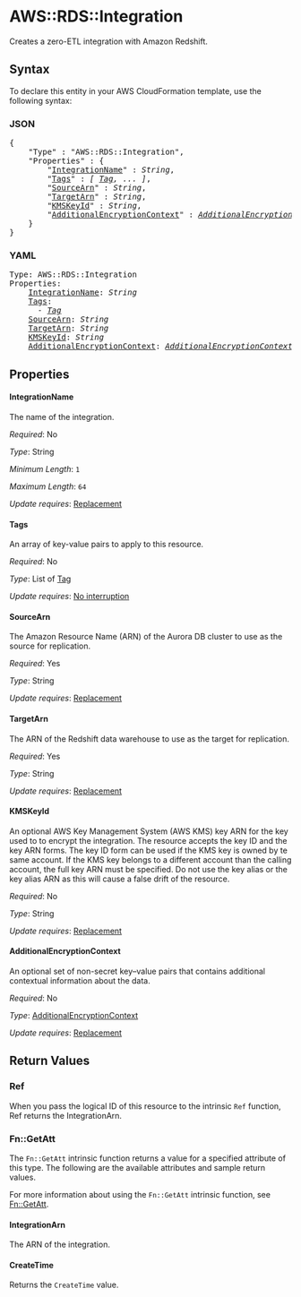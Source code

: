# AWS::RDS::Integration

Creates a zero-ETL integration with Amazon Redshift.

## Syntax

To declare this entity in your AWS CloudFormation template, use the following syntax:

### JSON

<pre>
{
    "Type" : "AWS::RDS::Integration",
    "Properties" : {
        "<a href="#integrationname" title="IntegrationName">IntegrationName</a>" : <i>String</i>,
        "<a href="#tags" title="Tags">Tags</a>" : <i>[ <a href="tag.md">Tag</a>, ... ]</i>,
        "<a href="#sourcearn" title="SourceArn">SourceArn</a>" : <i>String</i>,
        "<a href="#targetarn" title="TargetArn">TargetArn</a>" : <i>String</i>,
        "<a href="#kmskeyid" title="KMSKeyId">KMSKeyId</a>" : <i>String</i>,
        "<a href="#additionalencryptioncontext" title="AdditionalEncryptionContext">AdditionalEncryptionContext</a>" : <i><a href="additionalencryptioncontext.md">AdditionalEncryptionContext</a></i>,
    }
}
</pre>

### YAML

<pre>
Type: AWS::RDS::Integration
Properties:
    <a href="#integrationname" title="IntegrationName">IntegrationName</a>: <i>String</i>
    <a href="#tags" title="Tags">Tags</a>: <i>
      - <a href="tag.md">Tag</a></i>
    <a href="#sourcearn" title="SourceArn">SourceArn</a>: <i>String</i>
    <a href="#targetarn" title="TargetArn">TargetArn</a>: <i>String</i>
    <a href="#kmskeyid" title="KMSKeyId">KMSKeyId</a>: <i>String</i>
    <a href="#additionalencryptioncontext" title="AdditionalEncryptionContext">AdditionalEncryptionContext</a>: <i><a href="additionalencryptioncontext.md">AdditionalEncryptionContext</a></i>
</pre>

## Properties

#### IntegrationName

The name of the integration.

_Required_: No

_Type_: String

_Minimum Length_: <code>1</code>

_Maximum Length_: <code>64</code>

_Update requires_: [Replacement](https://docs.aws.amazon.com/AWSCloudFormation/latest/UserGuide/using-cfn-updating-stacks-update-behaviors.html#update-replacement)

#### Tags

An array of key-value pairs to apply to this resource.

_Required_: No

_Type_: List of <a href="tag.md">Tag</a>

_Update requires_: [No interruption](https://docs.aws.amazon.com/AWSCloudFormation/latest/UserGuide/using-cfn-updating-stacks-update-behaviors.html#update-no-interrupt)

#### SourceArn

The Amazon Resource Name (ARN) of the Aurora DB cluster to use as the source for replication.

_Required_: Yes

_Type_: String

_Update requires_: [Replacement](https://docs.aws.amazon.com/AWSCloudFormation/latest/UserGuide/using-cfn-updating-stacks-update-behaviors.html#update-replacement)

#### TargetArn

The ARN of the Redshift data warehouse to use as the target for replication.

_Required_: Yes

_Type_: String

_Update requires_: [Replacement](https://docs.aws.amazon.com/AWSCloudFormation/latest/UserGuide/using-cfn-updating-stacks-update-behaviors.html#update-replacement)

#### KMSKeyId

An optional AWS Key Management System (AWS KMS) key ARN for the key used to to encrypt the integration. The resource accepts the key ID and the key ARN forms. The key ID form can be used if the KMS key is owned by te same account. If the KMS key belongs to a different account than the calling account, the full key ARN must be specified. Do not use the key alias or the key alias ARN as this will cause a false drift of the resource.

_Required_: No

_Type_: String

_Update requires_: [Replacement](https://docs.aws.amazon.com/AWSCloudFormation/latest/UserGuide/using-cfn-updating-stacks-update-behaviors.html#update-replacement)

#### AdditionalEncryptionContext

An optional set of non-secret key–value pairs that contains additional contextual information about the data.

_Required_: No

_Type_: <a href="additionalencryptioncontext.md">AdditionalEncryptionContext</a>

_Update requires_: [Replacement](https://docs.aws.amazon.com/AWSCloudFormation/latest/UserGuide/using-cfn-updating-stacks-update-behaviors.html#update-replacement)

## Return Values

### Ref

When you pass the logical ID of this resource to the intrinsic `Ref` function, Ref returns the IntegrationArn.

### Fn::GetAtt

The `Fn::GetAtt` intrinsic function returns a value for a specified attribute of this type. The following are the available attributes and sample return values.

For more information about using the `Fn::GetAtt` intrinsic function, see [Fn::GetAtt](https://docs.aws.amazon.com/AWSCloudFormation/latest/UserGuide/intrinsic-function-reference-getatt.html).

#### IntegrationArn

The ARN of the integration.

#### CreateTime

Returns the <code>CreateTime</code> value.
